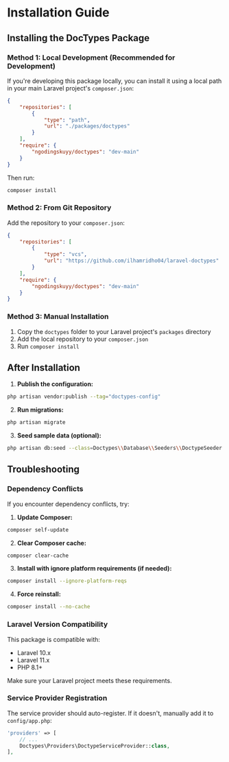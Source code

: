 # Installation Guide

## Installing the DocTypes Package

### Method 1: Local Development (Recommended for Development)

If you're developing this package locally, you can install it using a local path in your main Laravel project's `composer.json`:

```json
{
    "repositories": [
        {
            "type": "path",
            "url": "./packages/doctypes"
        }
    ],
    "require": {
        "ngodingskuyy/doctypes": "dev-main"
    }
}
```

Then run:
```bash
composer install
```

### Method 2: From Git Repository

Add the repository to your `composer.json`:

```json
{
    "repositories": [
        {
            "type": "vcs",
            "url": "https://github.com/ilhamridho04/laravel-doctypes"
        }
    ],
    "require": {
        "ngodingskuyy/doctypes": "dev-main"
    }
}
```

### Method 3: Manual Installation

1. Copy the `doctypes` folder to your Laravel project's `packages` directory
2. Add the local repository to your `composer.json`
3. Run `composer install`

## After Installation

1. **Publish the configuration:**
```bash
php artisan vendor:publish --tag="doctypes-config"
```

2. **Run migrations:**
```bash
php artisan migrate
```

3. **Seed sample data (optional):**
```bash
php artisan db:seed --class=Doctypes\\Database\\Seeders\\DoctypeSeeder
```

## Troubleshooting

### Dependency Conflicts

If you encounter dependency conflicts, try:

1. **Update Composer:**
```bash
composer self-update
```

2. **Clear Composer cache:**
```bash
composer clear-cache
```

3. **Install with ignore platform requirements (if needed):**
```bash
composer install --ignore-platform-reqs
```

4. **Force reinstall:**
```bash
composer install --no-cache
```

### Laravel Version Compatibility

This package is compatible with:
- Laravel 10.x
- Laravel 11.x
- PHP 8.1+

Make sure your Laravel project meets these requirements.

### Service Provider Registration

The service provider should auto-register. If it doesn't, manually add it to `config/app.php`:

```php
'providers' => [
    // ...
    Doctypes\Providers\DoctypeServiceProvider::class,
],
```
